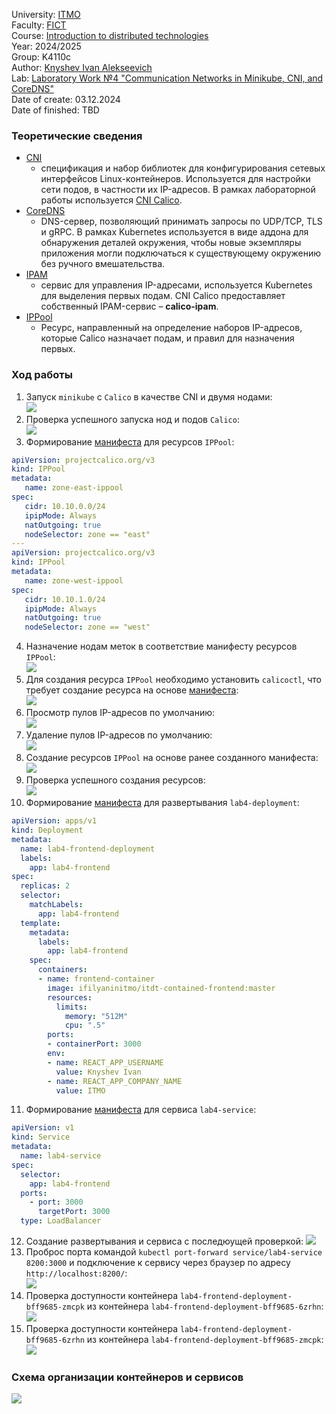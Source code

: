 University: [ITMO](https://itmo.ru/ru/)  
Faculty: [FICT](https://fict.itmo.ru)  
Course: [Introduction to distributed technologies](https://github.com/itmo-ict-faculty/introduction-to-distributed-technologies)  
Year: 2024/2025  
Group: K4110c  
Author: [Knyshev Ivan Alekseevich](https://github.com/lowskillniy)  
Lab: [Laboratory Work №4 "Communication Networks in Minikube, CNI, and CoreDNS"](https://itmo-ict-faculty.github.io/introduction-to-distributed-technologies/education/labs2023_2024/lab4/lab4/)  
Date of create: 03.12.2024  
Date of finished: TBD  
### Теоретические сведения  
- [CNI](https://github.com/containernetworking/cni)  
  - спецификация и набор библиотек для конфигурирования сетевых интерфейсов Linux-контейнеров. Используется для настройки сети подов, в частности их IP-адресов. В рамках лабораторной работы используется [CNI Calico](https://docs.tigera.io/calico/latest/getting-started/kubernetes/minikube).  
- [CoreDNS](https://kubernetes.io/docs/tasks/administer-cluster/coredns/)  
  - DNS-сервер, позволяющий принимать запросы по UDP/TCP, TLS и gRPC. В рамках Kubernetes используется в виде аддона для обнаружения деталей окружения, чтобы новые экземпляры приложения могли подключаться к существующему окружению без ручного вмешательства.  
- [IPAM](https://docs.tigera.io/calico/latest/networking/ipam/get-started-ip-addresses)  
  -  сервис для управления IP-адресами, используется Kubernetes для выделения первых подам. CNI Calico предоставляет собственный IPAM-сервис – **calico-ipam**.  
- [IPPool](https://docs.tigera.io/calico/latest/reference/resources/ippool)  
  - Ресурс, направленный на определение наборов IP-адресов, которые Calico назначает подам, и правил для назначения первых.  
### Ход работы  
1. Запуск `minikube` с `Calico` в качестве CNI и двумя нодами:  
![](img/protocol/1-minikube-start-cni.png)  
2. Проверка успешного запуска нод и подов `Calico`:  
![](img/protocol/2-nodes-and-pods.png)  
3. Формирование [манифеста](lab4-ippool.yaml) для ресурсов `IPPool`:  
```yaml
apiVersion: projectcalico.org/v3
kind: IPPool
metadata:
   name: zone-east-ippool
spec:
   cidr: 10.10.0.0/24
   ipipMode: Always
   natOutgoing: true
   nodeSelector: zone == "east"
---
apiVersion: projectcalico.org/v3
kind: IPPool
metadata:
   name: zone-west-ippool
spec:
   cidr: 10.10.1.0/24
   ipipMode: Always
   natOutgoing: true
   nodeSelector: zone == "west"
```  
4. Назначение нодам меток в соответствие манифесту ресурсов `IPPool`:  
![](img/protocol/3-multinode-label.png)  
5. Для создания ресурса `IPPool` необходимо установить `calicoctl`, что требует создание ресурса на основе [манифеста](https://github.com/projectcalico/calico/blob/master/manifests/calicoctl.yaml):  
![](img/protocol/4-calicoctl-create.png)  
6. Просмотр пулов IP-адресов по умолчанию:  
![](img/protocol/5-get-default-ippools.png)  
7. Удаление пулов IP-адресов по умолчанию:  
![](img/protocol/6-delete-default-ippool.png)  
8. Создание ресурсов `IPPool` на основе ранее созданного манифеста:  
![](img/protocol/7-ippools-create.png)  
9. Проверка успешного создания ресурсов:  
![](img/protocol/8-get-created-ippools.png)  
10. Формирование [манифеста](lab4-deployment.yaml) для развертывания `lab4-deployment`:
```yaml
apiVersion: apps/v1
kind: Deployment
metadata:
  name: lab4-frontend-deployment
  labels:
    app: lab4-frontend
spec:
  replicas: 2
  selector:
    matchLabels:
      app: lab4-frontend
  template:
    metadata:
      labels:
        app: lab4-frontend
    spec:
      containers:
      - name: frontend-container
        image: ifilyaninitmo/itdt-contained-frontend:master
        resources: 
          limits:
            memory: "512M"
            cpu: ".5"
        ports:
        - containerPort: 3000
        env:
        - name: REACT_APP_USERNAME
          value: Knyshev Ivan
        - name: REACT_APP_COMPANY_NAME
          value: ITMO
```  
11. Формирование [манифеста](lab4-service.yaml) для сервиса `lab4-service`:  
```yaml
apiVersion: v1
kind: Service
metadata:
  name: lab4-service
spec:
  selector:
    app: lab4-frontend
  ports:
    - port: 3000
      targetPort: 3000
  type: LoadBalancer
```
12. Создание развертывания и сервиса с последюущей проверкой:
![](img/protocol/9-deployment-service-pods-create-get.png)  
13. Проброс порта командой `kubectl port-forward service/lab4-service 8200:3000` и подключение к сервису через браузер по адресу `http://localhost:8200/`:  
![](img/protocol/10-localhost-connected.png)  
14. Проверка доступности контейнера `lab4-frontend-deployment-bff9685-zmcpk` из контейнера `lab4-frontend-deployment-bff9685-6zrhn`:  
![](img/protocol/11-container-ping-1-2.png)  
15. Проверка доступности контейнера `lab4-frontend-deployment-bff9685-6zrhn` из контейнера `lab4-frontend-deployment-bff9685-zmcpk`:  
![](img/protocol/12-container-ping-2-1.png)  
### Схема организации контейнеров и сервисов  
![](img/lab4-scheme.drawio.png)  